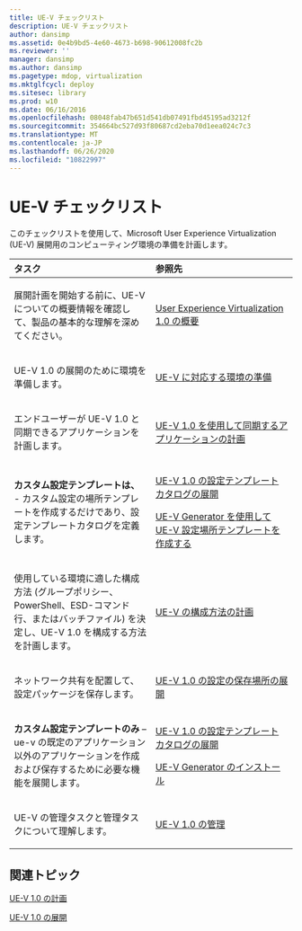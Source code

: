 ```yaml
---
title: UE-V チェックリスト
description: UE-V チェックリスト
author: dansimp
ms.assetid: 0e4b9bd5-4e60-4673-b698-90612008fc2b
ms.reviewer: ''
manager: dansimp
ms.author: dansimp
ms.pagetype: mdop, virtualization
ms.mktglfcycl: deploy
ms.sitesec: library
ms.prod: w10
ms.date: 06/16/2016
ms.openlocfilehash: 08048fab47b651d541db07491fbd45195ad3212f
ms.sourcegitcommit: 354664bc527d93f80687cd2eba70d1eea024c7c3
ms.translationtype: MT
ms.contentlocale: ja-JP
ms.lasthandoff: 06/26/2020
ms.locfileid: "10822997"
---
```

# UE-V チェックリスト


このチェックリストを使用して、Microsoft User Experience Virtualization (UE-V) 展開用のコンピューティング環境の準備を計画します。

<table>
<colgroup>
<col width="50%" />
<col width="50%" />
</colgroup>
<thead>
<tr class="header">
<th align="left">タスク</th>
<th align="left">参照先</th>
</tr>
</thead>
<tbody>
<tr class="odd">
<td align="left"><p>展開計画を開始する前に、UE-V についての概要情報を確認して、製品の基本的な理解を深めてください。</p></td>
<td align="left"><p><a href="getting-started-with-user-experience-virtualization-10.md" data-raw-source="[Getting Started With User Experience Virtualization 1.0](getting-started-with-user-experience-virtualization-10.md)">User Experience Virtualization 1.0 の概要</a></p></td>
</tr>
<tr class="even">
<td align="left"><p>UE-V 1.0 の展開のために環境を準備します。</p></td>
<td align="left"><p><a href="preparing-your-environment-for-ue-v.md" data-raw-source="[Preparing Your Environment for UE-V](preparing-your-environment-for-ue-v.md)">UE-V に対応する環境の準備</a></p></td>
</tr>
<tr class="odd">
<td align="left"><p>エンドユーザーが UE-V 1.0 と同期できるアプリケーションを計画します。</p></td>
<td align="left"><p><a href="planning-which-applications-to-synchronize-with-ue-v-10.md" data-raw-source="[Planning Which Applications to Synchronize with UE-V 1.0](planning-which-applications-to-synchronize-with-ue-v-10.md)">UE-V 1.0 を使用して同期するアプリケーションの計画</a></p></td>
</tr>
<tr class="even">
<td align="left"><p><strong>カスタム設定テンプレートは、 </strong> - カスタム設定の場所テンプレートを作成するだけであり、設定テンプレートカタログを定義します。</p></td>
<td align="left"><p><a href="deploying-the-settings-template-catalog-for-ue-v-10.md" data-raw-source="[Deploying the Settings Template Catalog for UE-V 1.0](deploying-the-settings-template-catalog-for-ue-v-10.md)">UE-V 1.0 の設定テンプレート カタログの展開</a></p>
<p><a href="create-ue-v-settings-location-templates-with-the-ue-v-generator.md" data-raw-source="[Create UE-V Settings Location Templates with the UE-V Generator](create-ue-v-settings-location-templates-with-the-ue-v-generator.md)">UE-V Generator を使用して UE-V 設定場所テンプレートを作成する</a></p></td>
</tr>
<tr class="odd">
<td align="left"><p>使用している環境に適した構成方法 (グループポリシー、PowerShell、ESD-コマンド行、またはバッチファイル) を決定し、UE-V 1.0 を構成する方法を計画します。</p></td>
<td align="left"><p><a href="planning-for-ue-v-configuration-methods.md" data-raw-source="[Planning for UE-V Configuration Methods](planning-for-ue-v-configuration-methods.md)">UE-V の構成方法の計画</a></p></td>
</tr>
<tr class="even">
<td align="left"><p>ネットワーク共有を配置して、設定パッケージを保存します。</p></td>
<td align="left"><p><a href="deploying-the-settings-storage-location-for-ue-v-10.md" data-raw-source="[Deploying the Settings Storage Location for UE-V 1.0](deploying-the-settings-storage-location-for-ue-v-10.md)">UE-V 1.0 の設定の保存場所の展開</a></p></td>
</tr>
<tr class="odd">
<td align="left"><p><strong>カスタム設定テンプレートのみ </strong> – ue-v の既定のアプリケーション以外のアプリケーションを作成および保存するために必要な機能を展開します。</p></td>
<td align="left"><p><a href="deploying-the-settings-template-catalog-for-ue-v-10.md" data-raw-source="[Deploying the Settings Template Catalog for UE-V 1.0](deploying-the-settings-template-catalog-for-ue-v-10.md)">UE-V 1.0 の設定テンプレート カタログの展開</a></p>
<p><a href="installing-the-ue-v-generator.md" data-raw-source="[Installing the UE-V Generator](installing-the-ue-v-generator.md)">UE-V Generator のインストール</a></p></td>
</tr>
<tr class="even">
<td align="left"><p>UE-V の管理タスクと管理タスクについて理解します。</p></td>
<td align="left"><p><a href="administering-ue-v-10.md" data-raw-source="[Administering UE-V 1.0](administering-ue-v-10.md)">UE-V 1.0 の管理</a></p></td>
</tr>
</tbody>
</table>

 

## 関連トピック


[UE-V 1.0 の計画](planning-for-ue-v-10.md)

[UE-V 1.0 の展開](deploying-ue-v-10.md)

 

 





